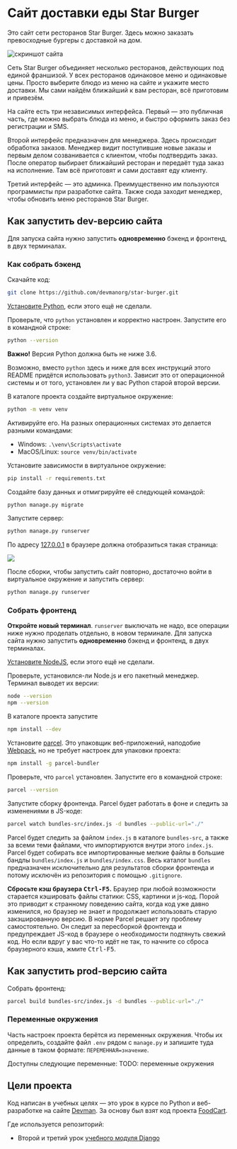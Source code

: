 # Сайт доставки еды Star Burger

Это сайт сети ресторанов Star Burger. Здесь можно заказать превосходные бургеры с доставкой на дом.

![скриншот сайта](https://dvmn.org/filer/canonical/1594651635/686/)


Сеть Star Burger объединяет несколько ресторанов, действующих под единой франшизой. У всех ресторанов одинаковое меню и одинаковые цены. Просто выберите блюдо из меню на сайте и укажите место доставки. Мы сами найдём ближайший к вам ресторан, всё приготовим и привезём.

На сайте есть три независимых интерфейса. Первый — это публичная часть, где можно выбрать блюда из меню, и быстро оформить заказ без регистрации и SMS.

Второй интерфейс предназначен для менеджера. Здесь происходит обработка заказов. Менеджер видит поступившие новые заказы и первым делом созванивается с клиентом, чтобы подтвердить заказ. После оператор выбирает ближайший ресторан и передаёт туда заказ на исполнение. Там всё приготовят и сами доставят еду клиенту.

Третий интерфейс — это админка. Преимущественно им пользуются программисты при разработке сайта. Также сюда заходит менеджер, чтобы обновить меню ресторанов Star Burger.

## Как запустить dev-версию сайта

Для запуска сайта нужно запустить **одновременно** бэкенд и фронтенд, в двух терминалах.

### Как собрать бэкенд

Скачайте код:
```sh
git clone https://github.com/devmanorg/star-burger.git
```

[Установите Python](https://www.python.org/), если этого ещё не сделали.

Проверьте, что `python` установлен и корректно настроен. Запустите его в командной строке:
```sh
python --version
```
**Важно!** Версия Python должна быть не ниже 3.6.

Возможно, вместо `python` здесь и ниже для всех инструкций этого README придётся использовать `python3`. Зависит это от операционной системы и от того, установлен ли у вас Python старой второй версии. 

В каталоге проекта создайте виртуальное окружение:
```sh
python -m venv venv
```
Активируйте его. На разных операционных системах это делается разными командами:
- Windows: `.\venv\Scripts\activate`
- MacOS/Linux: `source venv/bin/activate`

Установите зависимости в виртуальное окружение:
```sh
pip install -r requirements.txt
```

Создайте базу данных и отмигрируйте её следующей командой:
```sh
python manage.py migrate
```

Запустите сервер:
```sh
python manage.py runserver
```

По адресу [127.0.0.1](http://127.0.0.1/) в браузере должна отобразиться такая страница:

![](https://dvmn.org/filer/canonical/1594651900/687/)

После сборки, чтобы запустить сайт повторно, достаточно войти в виртуальное окружение и запустить сервер:
```sh
python manage.py runserver
```

### Собрать фронтенд

**Откройте новый терминал**. `runserver` выключать не надо, все операции ниже нужно проделать отдельно, в новом терминале. Для запуска сайта нужно запустить **одновременно** бэкенд и фронтенд, в двух терминалах.

[Установите NodeJS](https://nodejs.org/en/), если этого ещё не сделали.

Проверьте, установился-ли Node.js и его пакетный менеджер. Терминал выводет их версии:
```sh
node --version
npm --version
```

В каталоге проекта запустите
```sh
npm install --dev
```

Установите [parcel](https://parceljs.org/). Это упаковщик веб-приложений, наподобие [Webpack](https://webpack.js.org/), но не требует настроек для упаковки проекта:

```sh
npm install -g parcel-bundler
```

Проверьте, что `parcel` установлен. Запустите его в командной строке:

```sh
parcel --version
```

Запустите сборку фронтенда. Parcel будет работать в фоне и следить за изменениями в JS-коде:

```sh
parcel watch bundles-src/index.js -d bundles --public-url="./"
```

Parcel будет следить за файлом `index.js` в каталоге `bundles-src`, а также за всеми теми файлами, что импортируются внутри этого `index.js`. Parcel будет собирать все импортированные мелкие файлы в большие бандлы `bundles/index.js` и `bundles/index.css`. Весь каталог `bundles` предназначен исключительно для результатов сборки фронтенда и потому исключён из репозитория с помощью `.gitignore`.

**Сбросьте кэш браузера <kbd>Ctrl-F5</kbd>.** Браузер при любой возможности старается кэшировать файлы статики: CSS, картинки и js-код. Порой это приводит к странному поведению сайта, когда код уже давно изменился, но браузер не знает и продолжает использовать старую закэшированную версию. В норме Parcel решает эту проблему самостоятельно. Он следит за  пересборкой фронтенда и предупреждает JS-код в браузере о необходимости подтянуть свежий код. Но если вдруг у вас что-то идёт не так, то начните со сброса браузерного кэша, жмите <kbd>Ctrl-F5</kbd>.


## Как запустить prod-версию сайта

Собрать фронтенд:

```sh
parcel build bundles-src/index.js -d bundles --public-url="./"
```


### Переменные окружения

Часть настроек проекта берётся из переменных окружения. Чтобы их определить, создайте файл `.env` рядом с `manage.py` и запишите туда данные в таком формате: `ПЕРЕМЕННАЯ=значение`.

Доступны следующие переменные:
TODO: переменные окружения

## Цели проекта

Код написан в учебных целях — это урок в курсе по Python и веб-разработке на сайте [Devman](https://dvmn.org). За основу был взят код проекта [FoodCart](https://github.com/Saibharath79/FoodCart).

Где используется репозиторий:

- Второй и третий урок [учебного модуля Django](https://dvmn.org/modules/django/)
